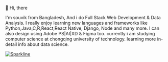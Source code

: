👋 Hi, there

I'm souvik from Bangladesh, And i do Full Stack Web Development & Data Analysis. I really enjoy learning new languages and frameworks like Python,Java,C,R,React,React Native,
Django, Node and many more. I can also design using Adobe PS|AI|XD & Figma too. currently i am studying computer science at chongqing university of technology. learning
more in-detail info about data science. 

[![Sparkline](https://stars.medv.io/Naereen/badges.svg)](https://stars.medv.io/Naereen/badges)

